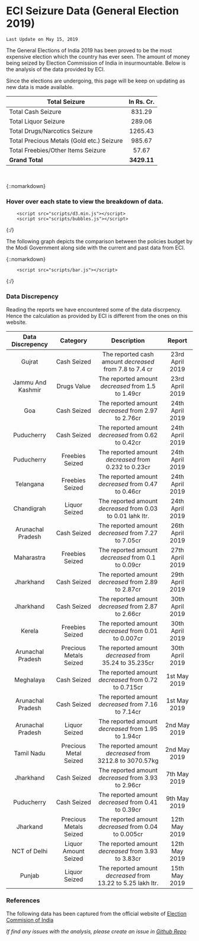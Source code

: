 # ECI Seizure Data (General Election 2019)
        
`Last Update on May 15, 2019`

The General Elections of India 2019 has been proved to be the most expensive election which the country has ever seen. The amount of money being seized by Election Commission of India in insurmountable. Below is the analysis of the data provided by ECI.

Since the elections are undergoing, this page will be keep on updating as new data is made available.


| Total Seizure|  In Rs. Cr. |
|-------------|:------------:|
| Total Cash Seizure| 831.29 |
| Total Liquor Seizure | 289.06 |
| Total Drugs/Narcotics Seizure | 1265.43 |
| Total Precious Metals (Gold etc.) Seizure | 985.67 |
| Total Freebies/Other Items Seizure | 57.67 |
| **Grand Total** | **3429.11** |

<br />

{::nomarkdown}
        <h3>Hover over each state to view the breakdown of data.</h3>
        <div id="chart"></div>

        <script src="scripts/d3.min.js"></script>
        <script src="scripts/bubbles.js"></script>

{:/}


The following graph depicts the comparison between the policies budget by the Modi Government along side with the current and past data from ECI.

{::nomarkdown}
        <div id="bar-chart"></div>

        <script src="scripts/bar.js"></script>

{:/}

### Data Discrepency
Reading the reports we have encountered some of the data discrpency. Hence the calculation as provided by ECI is different from the ones on this website.

| Data Discrepency | Category | Description | Report |
|:---:|:---:|:---:|:---:|
| Gujrat | Cash Seized | The reported cash amount *decreased* from 7.8 to 7.4 cr | 23rd April 2019 |
| Jammu And Kashmir | Drugs Value | The reported amount *decreased* from 1.5 to 1.49cr | 23rd April 2019 |
| Goa| Cash Seized | The reported amount *decreased* from 2.97 to 2.76cr | 24th April 2019 |
| Puducherry | Cash Seized | The reported amount *decreased* from 0.62 to 0.42cr | 24th April 2019 |
| Puducherry | Freebies Seized | The reported amount *decreased* from 0.232 to 0.23cr | 24th April 2019 |
| Telangana | Freebies Seized | The reported amount *decreased* from 0.47 to 0.46cr | 24th April 2019 |
| Chandigrah | Liquor Seized | The reported amount *decreased* from 0.03 to 0.01 lahk ltr. | 24th April 2019 |
| Arunachal Pradesh | Cash Seized | The reported amount *decreased* from 7.27 to 7.05cr | 26th April 2019 |
| Maharastra | Freebies Seized | The reported amount *decreased* from 0.1 to 0.09cr | 27th April 2019 |
| Jharkhand | Cash Seized | The reported amount *decreased* from 2.89 to 2.87cr | 29th April 2019 |
| Jharkhand | Cash Seized | The reported amount *decreased* from 2.87 to 2.66cr | 30th April 2019 |
| Kerela | Freebies Seized | The reported amount *decreased* from 0.01 to 0.007cr | 30th April 2019 |
| Arunachal Pradesh | Precious Metals Seized | The reported amount *decreased* from 35.24 to 35.235cr | 30th April 2019 |
| Meghalaya | Cash Seized | The reported amount *decreased* from 0.72 to 0.715cr | 1st May 2019 |
| Arunachal Pradesh | Cash Seized | The reported amount *decreased* from 7.16 to 7.14cr | 1st May 2019 |
| Arunachal Pradesh | Liquor Seized | The reported amount *decreased* from 1.95 to 1.94cr | 2nd May 2019 |
| Tamil Nadu | Precious Metal Seized | The reported amount *decreased* from 3212.8 to 3070.57kg | 2nd May 2019 |
| Jharkhand | Cash Seized | The reported amount *decreased* from 3.93 to 2.96cr |7th May 2019 |
| Puducherry | Cash Seized | The reported amount *decreased* from 0.41 to 0.39cr | 9th May 2019 |
| Jharkand | Precious Metals Seized | The reported amount *decreased* from 0.04 to 0.005cr | 12th May 2019 |
| NCT of Delhi | Liquor Amount Seized | The reported amount *decreased* from 3.93 to 3.83cr | 12th May 2019 |
| Punjab | Liquor Seized | The reported amount *decreased* from 13.22 to 5.25 lakh ltr. | 15th May 2019 |


### References

The following data has been captured from the official website of [Election Commision of India](https://eci.gov.in/)


*If find any issues with the analysis, please create an issue in [Github Repo](https://github.com/vabs/eci-data-analysis)*
